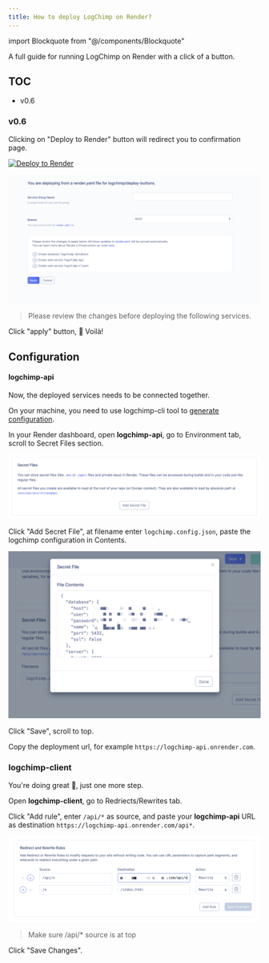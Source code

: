 ```yaml
---
title: How to deploy LogChimp on Render?
---
```


<!-- components -->

import Blockquote from "@/components/Blockquote"

A full guide for running LogChimp on Render with a click of a button.

## TOC

- v0.6

### v0.6

Clicking on "Deploy to Render" button will redirect you to confirmation page.

[![Deploy to Render](https://render.com/images/deploy-to-render-button.svg)](https://render.com/deploy?repo=https://github.com/logchimp/deploy-buttons)

![Render deploy confirmation page](/images/docs/render-deploy-confirmation.png)

<Blockquote type="tip">
  Please review the changes before deploying the following services.
</Blockquote>

Click "apply" button, 🎉 Voilà!

## Configuration

#### logchimp-api

Now, the deployed services needs to be connected together.

On your machine, you need to use logchimp-cli tool to [generate configuration](/docs/cli/config/generate).

In your Render dashboard, open **logchimp-api**, go to Environment tab, scroll to Secret Files section.

![Render services secret file section](/images/docs/render-secret-file-section.png)

Click "Add Secret File", at filename enter `logchimp.config.json`, paste the logchimp configuration in Contents.

![Render secret file contents preview](/images/docs/render-secret-file-content-preview.png)

Click "Save", scroll to top.

Copy the deployment url, for example `https://logchimp-api.onrender.com`.

### logchimp-client

You're doing great 💪, just one more step.

Open **logchimp-client**, go to Redriects/Rewrites tab.

Click "Add rule", enter `/api/*` as source, and paste your **logchimp-api** URL as destination `https://logchimp-api.onrender.com/api*`.

![Render services redirect section](/images/docs/render-services-redirect-section.png)

<Blockquote type="warning">
  Make sure /api/* source is at top
</Blockquote>

Click "Save Changes".

